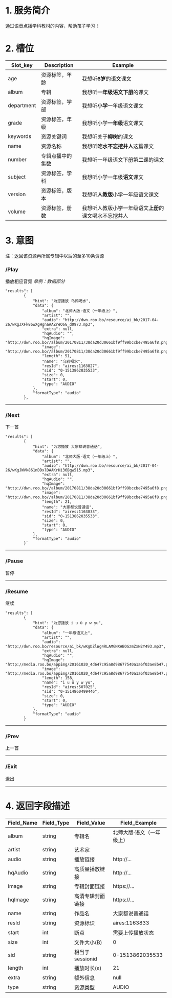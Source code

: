 # 1. 服务简介
通过语音点播学科教材的内容，帮助孩子学习！
# 2. 槽位
| **Slot_key** | **Description** | **Example** |
| --- | --- | --- |
| age |	资源标签，年龄 |	我想听**6岁**的语文课文 |
| album | 专辑 | 我想听**一年级语文下册**的课文 |
| department | 资源标签，学部 | 我想听**小学**一年级语文课文 |
| grade | 资源标签，年级 | 我想听小学**一年级**语文课文 |
| keywords | 资源关键词 | 我想听关于**柳树**的课文 |
| name | 资源名称 | 我想听**吃水不忘挖井人**这篇课文 |
| number | 专辑点播中的集数 | 我想听一年级语文下册第**二**课的课文 |
| subject | 资源标签，学科 | 我想听小学一年级**语文**课文 |
| version | 资源标签，版本 | 我想听**人教版**小学一年级语文课文 |
| volume | 资源标签，册数 | 我想听人教版小学一年级语文**上册**的课文喝水不忘挖井人 |
# 3. 意图
注：返回该资源再所属专辑中以后的至多10条资源
### \/Play
播放相应音频
_举例：数据部分_
```
"results": [
        {
            "hint": "为您播放 乌鸦喝水",
            "data": {
                "album": "北师大版·语文（一年级上）",
                "artist": "",
                "audio": "http://dwn.roo.bo/resource/ai_bk/2017-04-26/wKgJXFk86wXgHgnaAAZreO6G_d0973.mp3",
                "extra": null,
                "hqAudio": "",
                "hqImage": "http://dwn.roo.bo//album/20170811/38da20d30661bf9ff99bccbe7495a6f8.png",
                "image": "http://dwn.roo.bo//album/20170811/38da20d30661bf9ff99bccbe7495a6f8.png",
                "length": 51,
                "name": "乌鸦喝水",
                "resId": "aires:1163827",
                "sid": "0-1513862035533",
                "size": 0,
                "start": 0,
                "type": "AUDIO"
            },
            "formatType": "audio"
        },
```
---
### \/Next
下一首
```
"results": [
        {
            "hint": "为您播放 大家都说普通话",
            "data": {
                "album": "北师大版·语文（一年级上）",
                "artist": "",
                "audio": "http://dwn.roo.bo/resource/ai_bk/2017-04-26/wKgJWVk861nDDxlDAAKrHi36Bqw515.mp3",
                "extra": null,
                "hqAudio": "",
                "hqImage": "http://dwn.roo.bo//album/20170811/38da20d30661bf9ff99bccbe7495a6f8.png",
                "image": "http://dwn.roo.bo//album/20170811/38da20d30661bf9ff99bccbe7495a6f8.png",
                "length": 21,
                "name": "大家都说普通话",
                "resId": "aires:1163833",
                "sid": "0-1513862035533",
                "size": 0,
                "start": 0,
                "type": "AUDIO"
            },
            "formatType": "audio"
        }`
```
---

### \/Pause
暂停

---
### \/Resume
继续
```
"results": [
        {
            "hint": "为您播放 i u ü y w yu",
            "data": {
                "album": "一年级语文上",
                "artist": "",
                "audio": "http://dwn.roo.bo/resource/ai_bk/wKgDZlWg4RLAMGNXABOGzmZxN2Y493.mp3",
                "extra": null,
                "hqAudio": "",
                "hqImage": "http://media.roo.bo/appimg/20161020_4d647c95a8d98677540a1a6f03ae8b47.png",
                "image": "http://media.roo.bo/appimg/20161020_4d647c95a8d98677540a1a6f03ae8b47.png",
                "length": 158,
                "name": "i u ü y w yu",
                "resId": "aires:507025",
                "sid": "0-1514860499446",
                "size": 0,
                "start": 0,
                "type": "AUDIO"
            },
            "formatType": "audio"
        }
```
---
### \/Prev
上一首

---
### \/Exit
退出

---
# 4. 返回字段描述
| **Field\_Name** | **Field\_Type** | **Field\_Value** | **Field\_Example** |
| --- | --- | --- | --- |
| album | string | 专辑名 | 北师大版·语文（一年级上） |
| artist | string | 艺术家 |  |
| audio | string | 播放链接 | http://... |
| hqAudio | string | 高质量播放链接 | http://... |
| image | string | 专辑封面链接 | https://... |
| hqImage | string | 高清专辑封面链接 | https://... |
| name | string | 作品名 | 大家都说普通话 |
| resId | string | 资源标识 | aires:1163833 |
| start | int | 断点 | 需要上传播放状态 |
| size | int | 文件大小(B) | 0 |
| sid | string | 相当于sessionid | 0-1513862035533 |
| length | int | 播放时长(s) | 21 |
| extra | string | 额外信息 | null |
| type | string | 资源类型 | AUDIO |
